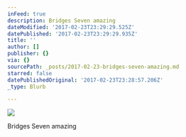 ```yaml
---
inFeed: true
description: Bridges Seven amazing
dateModified: '2017-02-23T23:29:29.525Z'
datePublished: '2017-02-23T23:29:29.935Z'
title: ''
author: []
publisher: {}
via: {}
sourcePath: _posts/2017-02-23-bridges-seven-amazing.md
starred: false
datePublishedOriginal: '2017-02-23T23:28:57.206Z'
_type: Blurb

---
```

![](https://the-grid-user-content.s3-us-west-2.amazonaws.com/792a06c8-2bf9-43d3-afce-29c0ae5771d0.jpg)

Bridges Seven amazing